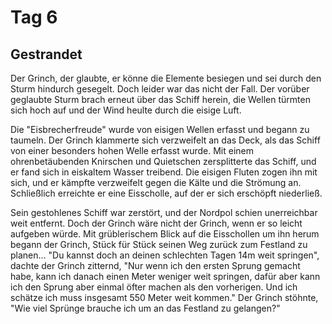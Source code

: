 # Tag 6
## Gestrandet
Der Grinch, der glaubte, er könne die Elemente besiegen und sei durch den Sturm hindurch gesegelt. 
Doch leider war das nicht der Fall. 
Der vorüber geglaubte Sturm brach erneut über das Schiff herein, die Wellen türmten sich hoch auf und der Wind heulte durch die eisige Luft. 

Die "Eisbrecherfreude" wurde von eisigen Wellen erfasst und begann zu taumeln. 
Der Grinch klammerte sich verzweifelt an das Deck, als das Schiff von einer besonders hohen Welle erfasst wurde. 
Mit einem ohrenbetäubenden Knirschen und Quietschen zersplitterte das Schiff, und er fand sich in eiskaltem Wasser treibend. 
Die eisigen Fluten zogen ihn mit sich, und er kämpfte verzweifelt gegen die Kälte und die Strömung an. 
Schließlich erreichte er eine Eisscholle, auf der er sich erschöpft niederließ.

Sein gestohlenes Schiff war zerstört, und der Nordpol schien unerreichbar weit entfernt. 
Doch der Grinch wäre nicht der Grinch, wenn er so leicht aufgeben würde. 
Mit grüblerischem Blick auf die Eisschollen um ihn herum begann der Grinch, Stück für Stück seinen Weg zurück zum Festland zu planen... 
"Du kannst doch an deinen schlechten Tagen 14m weit springen", dachte der Grinch zitternd, 
"Nur wenn ich den ersten Sprung gemacht habe, kann ich danach einen Meter weniger weit springen,
dafür aber kann ich den Sprung aber einmal öfter machen als den vorherigen. 
Und ich schätze ich muss insgesamt 550 Meter weit kommen." 
Der Grinch stöhnte, "Wie viel Sprünge brauche ich um an das Festland zu gelangen?"
